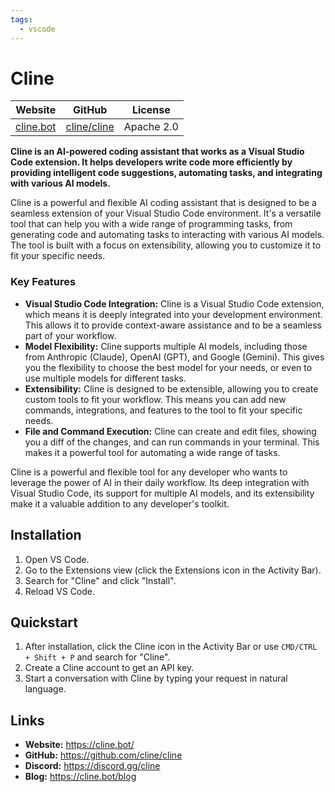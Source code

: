 ```yaml
---
tags:
  - vscode
---
```


# Cline

| Website | GitHub | License |
| --- | --- | --- |
| [cline.bot](https://www.cline.bot/) | [cline/cline](https://github.com/cline/cline) | Apache 2.0 |

**Cline is an AI-powered coding assistant that works as a Visual Studio Code extension. It helps developers write code more efficiently by providing intelligent code suggestions, automating tasks, and integrating with various AI models.**

Cline is a powerful and flexible AI coding assistant that is designed to be a seamless extension of your Visual Studio Code environment. It's a versatile tool that can help you with a wide range of programming tasks, from generating code and automating tasks to interacting with various AI models. The tool is built with a focus on extensibility, allowing you to customize it to fit your specific needs.

### Key Features

*   **Visual Studio Code Integration:** Cline is a Visual Studio Code extension, which means it is deeply integrated into your development environment. This allows it to provide context-aware assistance and to be a seamless part of your workflow.
*   **Model Flexibility:** Cline supports multiple AI models, including those from Anthropic (Claude), OpenAI (GPT), and Google (Gemini). This gives you the flexibility to choose the best model for your needs, or even to use multiple models for different tasks.
*   **Extensibility:** Cline is designed to be extensible, allowing you to create custom tools to fit your workflow. This means you can add new commands, integrations, and features to the tool to fit your specific needs.
*   **File and Command Execution:** Cline can create and edit files, showing you a diff of the changes, and can run commands in your terminal. This makes it a powerful tool for automating a wide range of tasks.

Cline is a powerful and flexible tool for any developer who wants to leverage the power of AI in their daily workflow. Its deep integration with Visual Studio Code, its support for multiple AI models, and its extensibility make it a valuable addition to any developer's toolkit.

## Installation

1.  Open VS Code.
2.  Go to the Extensions view (click the Extensions icon in the Activity Bar).
3.  Search for "Cline" and click "Install".
4.  Reload VS Code.

## Quickstart

1.  After installation, click the Cline icon in the Activity Bar or use `CMD/CTRL + Shift + P` and search for "Cline".
2.  Create a Cline account to get an API key.
3.  Start a conversation with Cline by typing your request in natural language.

## Links

*   **Website:** https://cline.bot/
*   **GitHub:** https://github.com/cline/cline
*   **Discord:** https://discord.gg/cline
*   **Blog:** https://cline.bot/blog
